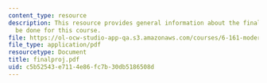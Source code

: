 ```yaml
---
content_type: resource
description: This resource provides general information about the final project to
  be done for this course.
file: https://ol-ocw-studio-app-qa.s3.amazonaws.com/courses/6-161-modern-optics-project-laboratory-fall-2005/c5b52543e7114e86fc7b30db5186508d_finalproj.pdf
file_type: application/pdf
resourcetype: Document
title: finalproj.pdf
uid: c5b52543-e711-4e86-fc7b-30db5186508d
---
```

